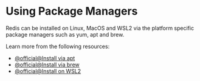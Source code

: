 # Using Package Managers

Redis can be installed on Linux, MacOS and WSL2 via the platform specific package managers such as yum, apt and brew.

Learn more from the following resources:

- [@official@Install via apt](https://redis.io/docs/latest/operate/oss_and_stack/install/install-stack/linux/)
- [@official@Install via brew](https://redis.io/docs/latest/operate/oss_and_stack/install/install-redis/install-redis-on-mac-os/)
- [@official@Install on WSL2](https://redis.io/docs/latest/operate/oss_and_stack/install/install-redis/install-redis-on-windows/)